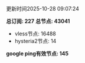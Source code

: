 更新时间2025-10-28 09:07:24

**总订阅: 227**
**总节点: 43041**
- vless节点: 16488
- hysteria2节点: 14

**google ping有效节点: 145**
